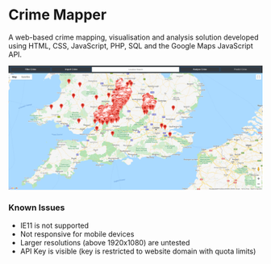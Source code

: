 # Crime Mapper
A web-based crime mapping, visualisation and analysis solution developed using HTML, CSS, JavaScript, PHP, SQL and the Google Maps JavaScript API.

![Main](images/Main.PNG)

### Known Issues ###  
* IE11 is not supported
* Not responsive for mobile devices 
* Larger resolutions (above 1920x1080) are untested
* API Key is visible (key is restricted to website domain with quota limits)
